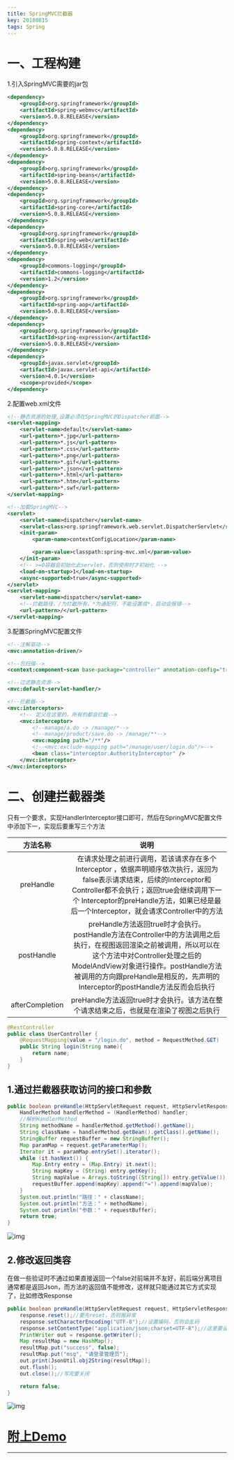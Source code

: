 ```yaml
---
title: SpringMVC拦截器
key: 20180815
tags: Spring
---
```


# 一、工程构建

1.引入SpringMVC需要的jar包

```xml
<dependency>
    <groupId>org.springframework</groupId>
    <artifactId>spring-webmvc</artifactId>
    <version>5.0.8.RELEASE</version>
</dependency>
<dependency>
    <groupId>org.springframework</groupId>
    <artifactId>spring-context</artifactId>
    <version>5.0.8.RELEASE</version>
</dependency>
<dependency>
    <groupId>org.springframework</groupId>
    <artifactId>spring-beans</artifactId>
    <version>5.0.8.RELEASE</version>
</dependency>
<dependency>
    <groupId>org.springframework</groupId>
    <artifactId>spring-core</artifactId>
    <version>5.0.8.RELEASE</version>
</dependency>
<dependency>
    <groupId>org.springframework</groupId>
    <artifactId>spring-web</artifactId>
    <version>5.0.8.RELEASE</version>
</dependency>
<dependency>
    <groupId>commons-logging</groupId>
    <artifactId>commons-logging</artifactId>
    <version>1.2</version>
</dependency>
<dependency>
    <groupId>org.springframework</groupId>
    <artifactId>spring-aop</artifactId>
    <version>5.0.8.RELEASE</version>
</dependency>
<dependency>
    <groupId>org.springframework</groupId>
    <artifactId>spring-expression</artifactId>
    <version>5.0.8.RELEASE</version>
</dependency>
<dependency>
    <groupId>javax.servlet</groupId>
    <artifactId>javax.servlet-api</artifactId>
    <version>4.0.1</version>
    <scope>provided</scope>
</dependency>
```

<!--more-->

2.配置web.xml文件

```xml
<!--静态资源的处理,设置必须在SpringMVC的Dispatcher前面-->
<servlet-mapping>
    <servlet-name>default</servlet-name>
    <url-pattern>*.jpg</url-pattern>
    <url-pattern>*.js</url-pattern>
    <url-pattern>*.css</url-pattern>
    <url-pattern>*.png</url-pattern>
    <url-pattern>*.gif</url-pattern>
    <url-pattern>*.json</url-pattern>
    <url-pattern>*.html</url-pattern>
    <url-pattern>*.htm</url-pattern>
    <url-pattern>*.swf</url-pattern>
</servlet-mapping>

<!--加载SpringMVC-->
<servlet>
    <servlet-name>dispatcher</servlet-name>
    <servlet-class>org.springframework.web.servlet.DispatcherServlet</servlet-class>
    <init-param>
        <param-name>contextConfigLocation</param-name>

        <param-value>classpath:spring-mvc.xml</param-value>
    </init-param>
    <!-- >=0容器会初始化此servlet，否则使用时才初始化 -->
    <load-on-startup>1</load-on-startup>
    <async-supported>true</async-supported>
</servlet>
<servlet-mapping>
    <servlet-name>dispatcher</servlet-name>
    <!--拦截路径，/为拦截所有，*为通配符，不能设置成*，启动会报错-->
    <url-pattern>/</url-pattern>
</servlet-mapping>
```

3.配置SpringMVC配置文件

```xml
<!--注解驱动-->
<mvc:annotation-driven/>

<!--包扫描-->
<context:component-scan base-package="controller" annotation-config="true"/>

<!--过滤静态资源-->
<mvc:default-servlet-handler/>

<!--拦截器-->
<mvc:interceptors>
    <!-- 定义在这里的，所有的都会拦截-->
    <mvc:interceptor>
        <!--manage/a.do -> /manage/*-->
        <!--manage/product/save.do -> /manage/**-->
        <mvc:mapping path="/**"/>
        <!--<mvc:exclude-mapping path="/manage/user/login.do"/>-->
        <bean class="interceptor.AuthorityInterceptor" />
    </mvc:interceptor>
</mvc:interceptors>
```

# 二、创建拦截器类

只有一个要求，实现HandlerInterceptor接口即可，然后在SpringMVC配置文件中添加下一，实现后要重写三个方法

方法名称|说明
:---:|:--:
preHandle|在请求处理之前进行调用，若该请求存在多个Interceptor ，依据声明顺序依次执行，返回为false表示请求结束，后续的Interceptor和Controller都不会执行；返回true会继续调用下一个 Interceptor的preHandle方法，如果已经是最后一个Interceptor，就会请求Controller中的方法
postHandle|preHandle方法返回true时才会执行。postHandle方法在Controller中的方法调用之后执行，在视图返回渲染之前被调用，所以可以在这个方法中对Controller处理之后的ModelAndView对象进行操作。postHandle方法被调用的方向跟preHandle是相反的，先声明的 Interceptor的postHandle方法反而会后执行
afterCompletion|preHandle方法返回true时才会执行。该方法在整个请求结束之后，也就是在渲染了视图之后执行

```java
@RestController
public class UserController {
    @RequestMapping(value = "/login.do", method = RequestMethod.GET)
    public String login(String name){
        return name;
    }
}
```

## 1.通过拦截器获取访问的接口和参数

```java
public boolean preHandle(HttpServletRequest request, HttpServletResponse response, Object handler) throws Exception {
    HandlerMethod handlerMethod = (HandlerMethod) handler;
    //解析HandlerMethod
    String methodName = handlerMethod.getMethod().getName();
    String className = handlerMethod.getBean().getClass().getName();
    StringBuffer requestBuffer = new StringBuffer();
    Map paramMap = request.getParameterMap();
    Iterator it = paramMap.entrySet().iterator();
    while (it.hasNext()) {
        Map.Entry entry = (Map.Entry) it.next();
        String mapKey = (String) entry.getKey();
        String mapValue = Arrays.toString((String[]) entry.getValue());
        requestBuffer.append(mapKey).append("=").append(mapValue);
    }
    System.out.println("路径：" + className);
    System.out.println("方法：" + methodName);
    System.out.println("参数：" + requestBuffer);
    return true;
}
```

![img](/myres/20180815/20180815004947.png)

## 2.修改返回类容

在做一些验证时不通过如果直接返回一个false对前端并不友好，前后端分离项目通常都是返回Json，而方法的返回值不能修改，这样就只能通过其它方式实现了，比如修改Response

```java
public boolean preHandle(HttpServletRequest request, HttpServletResponse response, Object handler) throws Exception {
    response.reset();//要先reset，否则报异常
    response.setCharacterEncoding("UTF-8");//设置编码，否则会乱码
    response.setContentType("application/json;charset=UTF-8");//这里要设置返回值的类型，因为是json接口。
    PrintWriter out = response.getWriter();
    Map resultMap = new HashMap();
    resultMap.put("success", false);
    resultMap.put("msg", "请登录管理员");
    out.print(JsonUtil.obj2String(resultMap));
    out.flush();
    out.close();//写完要关闭

    return false;
}
```

![img](/myres/20180815/20180815012559.png)

# [附上Demo](https://github.com/A175A174/Demo/tree/master/springmvcinterceptor)

---